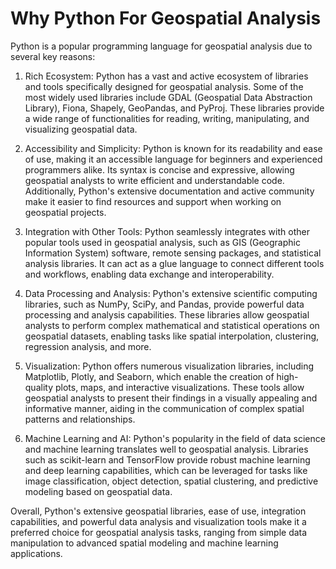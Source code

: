 # Why Python For Geospatial Analysis

Python is a popular programming language for geospatial analysis due to several key reasons:

1. Rich Ecosystem: Python has a vast and active ecosystem of libraries and tools specifically designed for geospatial analysis. Some of the most widely used libraries include GDAL (Geospatial Data Abstraction Library), Fiona, Shapely, GeoPandas, and PyProj. These libraries provide a wide range of functionalities for reading, writing, manipulating, and visualizing geospatial data.

2. Accessibility and Simplicity: Python is known for its readability and ease of use, making it an accessible language for beginners and experienced programmers alike. Its syntax is concise and expressive, allowing geospatial analysts to write efficient and understandable code. Additionally, Python's extensive documentation and active community make it easier to find resources and support when working on geospatial projects.

3. Integration with Other Tools: Python seamlessly integrates with other popular tools used in geospatial analysis, such as GIS (Geographic Information System) software, remote sensing packages, and statistical analysis libraries. It can act as a glue language to connect different tools and workflows, enabling data exchange and interoperability.

4. Data Processing and Analysis: Python's extensive scientific computing libraries, such as NumPy, SciPy, and Pandas, provide powerful data processing and analysis capabilities. These libraries allow geospatial analysts to perform complex mathematical and statistical operations on geospatial datasets, enabling tasks like spatial interpolation, clustering, regression analysis, and more.

5. Visualization: Python offers numerous visualization libraries, including Matplotlib, Plotly, and Seaborn, which enable the creation of high-quality plots, maps, and interactive visualizations. These tools allow geospatial analysts to present their findings in a visually appealing and informative manner, aiding in the communication of complex spatial patterns and relationships.

6. Machine Learning and AI: Python's popularity in the field of data science and machine learning translates well to geospatial analysis. Libraries such as scikit-learn and TensorFlow provide robust machine learning and deep learning capabilities, which can be leveraged for tasks like image classification, object detection, spatial clustering, and predictive modeling based on geospatial data.

Overall, Python's extensive geospatial libraries, ease of use, integration capabilities, and powerful data analysis and visualization tools make it a preferred choice for geospatial analysis tasks, ranging from simple data manipulation to advanced spatial modeling and machine learning applications.